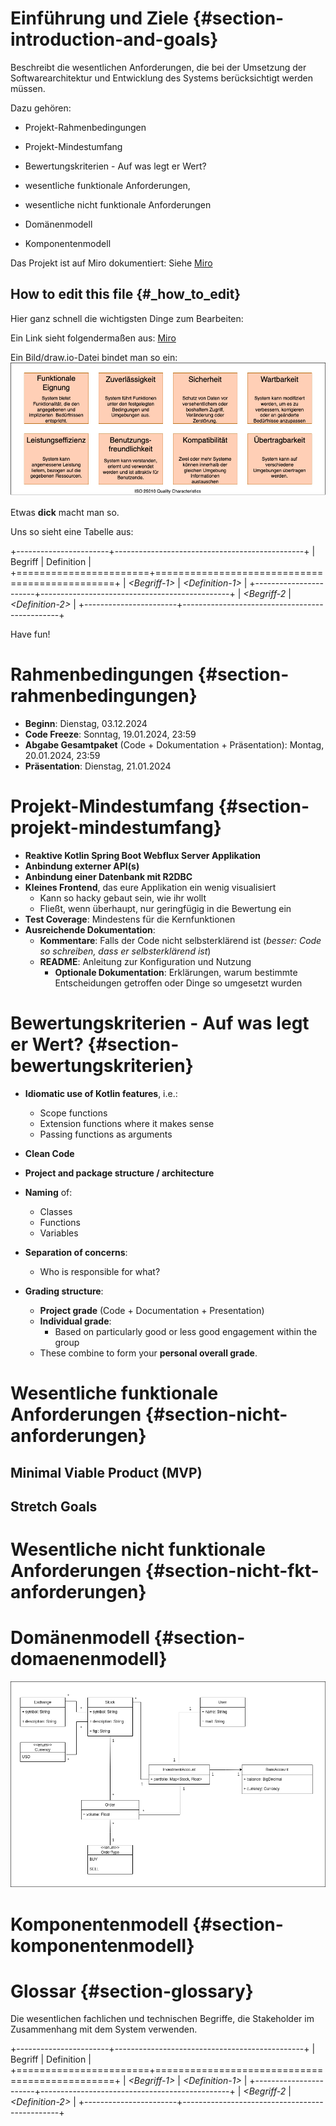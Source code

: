 # Einführung und Ziele {#section-introduction-and-goals}

Beschreibt die wesentlichen Anforderungen, die bei
der Umsetzung der Softwarearchitektur und Entwicklung des Systems
berücksichtigt werden müssen.

Dazu gehören:

-   Projekt-Rahmenbedingungen

-   Projekt-Mindestumfang

-   Bewertungskriterien - Auf was legt er Wert?

-   wesentliche funktionale Anforderungen,

-   wesentliche nicht funktionale Anforderungen

-   Domänenmodell

-   Komponentenmodell

Das Projekt ist auf Miro dokumentiert: Siehe [Miro](https://miro.com/app/board/uXjVLD6LLSw=/)

## How to edit this file {#_how_to_edit}

Hier ganz schnell die wichtigsten Dinge zum Bearbeiten:

Ein Link sieht folgendermaßen aus: [Miro](https://miro.com/app/board/uXjVLD6LLSw=/)

Ein Bild/draw.io-Datei bindet man so ein:
![Kategorien von Qualitätsanforderungen](images/example.drawio.png)

Etwas **dick** macht man so.

Uns so sieht eine Tabelle aus:

+-----------------------+-----------------------------------------------+
| Begriff               | Definition                                    |
+=======================+===============================================+
| *\<Begriff-1>*        | *\<Definition-1>*                             |
+-----------------------+-----------------------------------------------+
| *\<Begriff-2*         | *\<Definition-2>*                             |
+-----------------------+-----------------------------------------------+

Have fun!

# Rahmenbedingungen {#section-rahmenbedingungen}

- **Beginn**: Dienstag, 03.12.2024
- **Code Freeze**: Sonntag, 19.01.2024, 23:59
- **Abgabe Gesamtpaket** (Code + Dokumentation + Präsentation): Montag, 20.01.2024, 23:59
- **Präsentation**: Dienstag, 21.01.2024

# Projekt-Mindestumfang {#section-projekt-mindestumfang}

- **Reaktive Kotlin Spring Boot Webflux Server Applikation**
- **Anbindung externer API(s)**
- **Anbindung einer Datenbank mit R2DBC**
- **Kleines Frontend**, das eure Applikation ein wenig visualisiert
    - Kann so hacky gebaut sein, wie ihr wollt
    - Fließt, wenn überhaupt, nur geringfügig in die Bewertung ein
- **Test Coverage**: Mindestens für die Kernfunktionen
- **Ausreichende Dokumentation**:
    - **Kommentare**: Falls der Code nicht selbsterklärend ist 
    (*besser: Code so schreiben, dass er selbsterklärend ist*)
    - **README**: Anleitung zur Konfiguration und Nutzung
      - **Optionale Dokumentation**: Erklärungen, warum bestimmte Entscheidungen 
        getroffen oder Dinge so umgesetzt wurden

# Bewertungskriterien - Auf was legt er Wert? {#section-bewertungskriterien}

- **Idiomatic use of Kotlin features**, i.e.:
    - Scope functions
    - Extension functions where it makes sense
    - Passing functions as arguments
- **Clean Code**
- **Project and package structure / architecture**
- **Naming** of:
    - Classes
    - Functions
    - Variables
- **Separation of concerns**:
    - Who is responsible for what?

- **Grading structure**:
    - **Project grade** (Code + Documentation + Presentation)
    - **Individual grade**:
        - Based on particularly good or less good engagement within the group
    - These combine to form your **personal overall grade**.

# Wesentliche funktionale Anforderungen {#section-nicht-anforderungen}

## Minimal Viable Product (MVP)

## Stretch Goals

# Wesentliche nicht funktionale Anforderungen {#section-nicht-fkt-anforderungen}

# Domänenmodell {#section-domaenenmodell}

![Das ist ein Titel](images/domaenenmodell.png)

# Komponentenmodell {#section-komponentenmodell}

# Glossar {#section-glossary}

Die wesentlichen fachlichen und technischen Begriffe, die Stakeholder im
Zusammenhang mit dem System verwenden.

+-----------------------+-----------------------------------------------+
| Begriff               | Definition                                    |
+=======================+===============================================+
| *\<Begriff-1>*        | *\<Definition-1>*                             |
+-----------------------+-----------------------------------------------+
| *\<Begriff-2*         | *\<Definition-2>*                             |
+-----------------------+-----------------------------------------------+